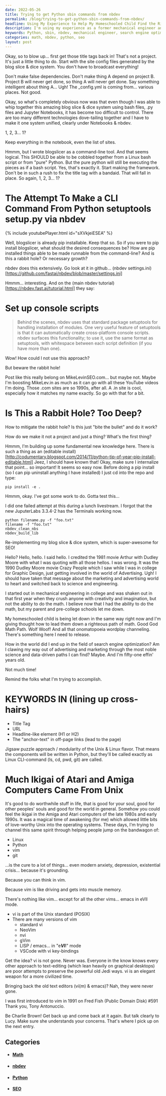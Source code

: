```yaml
---
date: 2022-05-26
title: Trying to get Python sbin commands from nbdev
permalink: /blog/trying-to-get-python-sbin-commands-from-nbdev/
headline: Using My Experience to Help My Homeschooled Child Find the Right Path with Python and JupyterLabs
description: I'm using my experience as a former mechanical engineer and current search engine optimization expert to help my homeschooled child find the right path. I'm re-implementing my blog slice & dice system with Python, JupyterLabs 3.3.4-2, and setuptools setup.py to make a command-line interface (CLI) command. With this jigsaw puzzle approach, I'm hoping to make the most of my time and help my child find
keywords: Python, sbin, nbdev, mechanical engineer, search engine optimization, homeschooled, re-implementing, blog slice & dice, JupyterLabs, setuptools, setup.py, CLI, command-line interface, jigsaw puzzle, college career, math, SEO, fifty-one
categories: math, nbdev, python, seo
layout: post
---
```


Okay, so to blow up... first get those title tags back in! That's not a
project. It's just a little thing to do. Start with the site config files
generated by the blog slice & dice system. You don't have to broadcast
everything!

Don't make false dependencies. Don't make thing A depend on project B. Project
B will never get done, so thing A will never get done. Say something
intelligent about thing A... Ugh! The \_config.yml is coming from... various
places. Not good.

Okay, so what's completely obvious now was that even though I was able to whip
together this amazing blog slice & dice system using bash files, .py files and
Jupyter Notebooks, it has become too difficult to control. There are too many
different technologies dove-tailing together and I have to make it one system
unified, clearly under Notebooks & nbdev.

1, 2, 3... 1?

Keep everything in the notebook, even the list of sites.

Hmmm, but I wrote blogslicer as a command-line tool. And that seems logical.
This SHOULD be able to be cobbled together from a Linux bash script or from
"pure" Python. But the pure python will still be executing the pieces as if a
bash script. Yes, that's exactly it. Start making the framework. Don't be in
such a rush to fix the title tag with a bandaid. That will fall in place. So
again, 1, 2, 3... 1?

# The Attempt To Make a CLI Command From Python setuptools setup.py via nbdev

{% include youtubePlayer.html id="sXVkjeiESEA" %}

Well, blogslicer is already pip installable. Keep that so. So if you were to
pip install blogslicer, what should the desired consequences be? How are pip
installed things able to be made runnable from the command-line? And is this a
rabbit hole? Or necessary growth?

nbdev does this extensively. Go look at it in github...
(nbdev settings.ini)[https://github.com/fastai/nbdev/blob/master/settings.ini]

Hmmm... interesting. And on the (main nbdev tutorial)[https://nbdev.fast.ai/tutorial.html]
they say:

# Set up console scripts

> Behind the scenes, nbdev uses that standard package setuptools for handling
> installation of modules. One very useful feature of setuptools is that it can
> automatically create cross-platform console scripts. nbdev surfaces this
> functionality; to use it, use the same format as setuptools, with whitespace
> between each script definition (if you have more than one).

Wow! How could I not use this approach?

But beware the rabbit hole!

Post like this really belong on MikeLevinSEO.com... but maybe not. Maybe I'm
boosting MikeLev.in as much as it can go with all these YouTube videos I'm
doing. Those .com sites are so 1990s, after all. A .in site is cool, especially
how it matches my name exactly. So go with that for a bit.

# Is This a Rabbit Hole? Too Deep?

How to mitigate the rabbit hole? Is this just "bite the bullet" and do it work?

How do we make it not a project and just a thing? What's the first thing?

Hmmm, I'm building up some fundamental new knowledge here. There is such a
thing as an (editable
install)[http://codumentary.blogspot.com/2014/11/python-tip-of-year-pip-install-editable.html]
Jeez, I should have known that! Okay, make sure I internalize that point... so
important! It seems so easy now. Before doing a pip install (so I can pip
uninstall anything I have installed) I just cd into the repo and type:

    pip install -e .

Hmmm, okay. I've got some work to do. Gotta test this...

I did one failed attempt at this during a lunch livestream. I forgot that the
new JuputerLabs 3.3.4-2 has the Terminals working now.

    python filename.py -f "foo.txt"
    filename -f "foo.txt"
    nbdev_clean_nbs
    nbdev_build_lib

Re-implementing my blog slice & dice system, which is super-awesome for SEO!

Hello? Hello, hello. I said hello. I credited the 1981 movie Arthur with Dudley
Moore with what I was quoting with all those hellos. I was wrong. It was the
1990 Dudley Moore movie Crazy People which I saw while I was in college for
Graphic Design, just getting involved in the world of Advertising. Ugh! I
should have taken that message about the marketing and advertising world to
heart and switched back to science and engineering.

I started out in mechanical engineering in college and was shaken out in that
first year when they crush anyone with creativity and imagination, but not the
ability to do the math. I believe now that I had the ability to do the math,
but my parent and pre-college schools let me down.

My homeschooled child is being let down in the same way right now and I'm
giving thought how to lead them down a righteous path of math. Good God Math
Path. Wolf Woof! And all that onomatopoeia wordplay channeling. There's
something here I need to release.

How in the world did I end up in the field of search engine optimization? Am I
clawing my way out of advertising and marketing through the most noble science
and data-driven paths I can find? Maybe. And I'm fifty-one effin' years old.

Not much time!

Remind the folks what I'm trying to accomplish.

# KEYWORDS IN (lining up cross-hairs)
- Title Tag
- URL
- Headline-like element (H1 or H2)
- The "anchor-text" in off-page links (lead to the page)

Jigsaw puzzle approach / modularity of the Unix & Linux flavor. That means the
components will be written in Python, but they'll be called exactly as Linux
CLI-command (ls, cd, pwd, git) are called.

# Much Ikigai of Atari and Amiga Computers Came From Unix

It's good to do worthwhile stuff in life, that is good for your soul, good for
other peoples' souls and good for the world in general. Somehow you could feel
the ikigai in the Amiga and Atari computers of the late 1980s and early 1990s.
It was a magical time of awakening (for me) which allowed little bits of
love-worthy Unix into the operating systems. These days, I'm trying to channel
this same spirit through helping people jump on the bandwagon of:

- Linux
- Python
- vim
- git

...is the cure to a lot of things... even modern anxiety, depression,
existential crisis... because it's grounding.

Because you can think in vim.

Because vim is like driving and gets into muscle memory.

There's nothing like vim... except for all the other vims... emacs in eVIl
mode.

- vi is part of the Unix standard (POSIX)
- There are many versions of vim
  - standard vi
  - NeoVim
  - nvi
  - gVim
  - LISP / emacs... in "e***VI***l" mode
  - VSCode with vi key-bindings

Get the idea? vi is not gone. Never was. Everyone in the know knows every other
approach to text-editing (which lean heavily on graphical desktops) are poor
attempts to preserve the powerful old Jedi ways. vi is an elegant weapon for a
more civilized time.

Bringing back the old text editors (vi(m) & emacs)? Nah, they were never gone.

I was first introduced to vim in 1991 on Fred Fish (Public Domain Disk) #591
Thank you, Tony Antonuccio.

Be Charlie Brown! Get back up and come back at it again. But talk clearly to
Lucy. Make sure she understands your concerns. That's where I pick up on the
next entry.

## Categories

<ul>
<li><h4><a href='/math/'>Math</a></h4></li>
<li><h4><a href='/nbdev/'>nbdev</a></h4></li>
<li><h4><a href='/python/'>Python</a></h4></li>
<li><h4><a href='/seo/'>SEO</a></h4></li></ul>